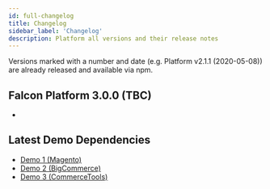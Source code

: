 ```yaml
---
id: full-changelog
title: Changelog
sidebar_label: 'Changelog'
description: Platform all versions and their release notes
---
```


Versions marked with a number and date (e.g. Platform v2.1.1 (2020-05-08)) are already released and available via npm.

## Falcon Platform 3.0.0 (TBC)

-

## Latest Demo Dependencies

- [Demo 1 (Magento)](demo1)
- [Demo 2 (BigCommerce)](demo2)
- [Demo 3 (CommerceTools)](demo3)

